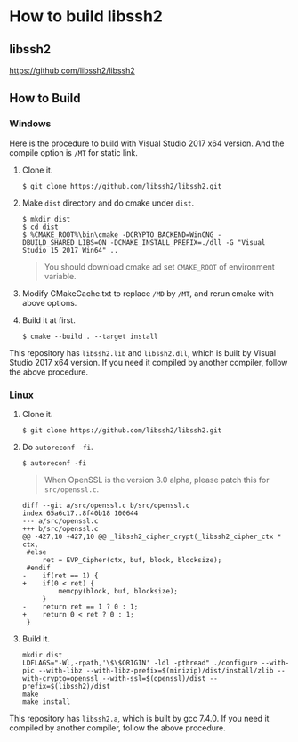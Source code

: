 # How to build libssh2

## libssh2

https://github.com/libssh2/libssh2

## How to Build

### Windows

Here is the procedure to build with Visual Studio 2017 x64 version. And the compile option is `/MT` for static link.

1. Clone it.
    ```
    $ git clone https://github.com/libssh2/libssh2.git
    ```

2. Make `dist` directory and do cmake under `dist`.
    ```
    $ mkdir dist
    $ cd dist
    $ %CMAKE_ROOT%\bin\cmake -DCRYPTO_BACKEND=WinCNG -DBUILD_SHARED_LIBS=ON -DCMAKE_INSTALL_PREFIX=./dll -G "Visual Studio 15 2017 Win64" ..
    ```
   > You should download cmake ad set `CMAKE_ROOT` of environment variable.

3. Modify CMakeCache.txt to replace `/MD` by `/MT`, and rerun cmake with above options.

4. Build it at first.
    ```
    $ cmake --build . --target install
    ```

This repository has `libssh2.lib` and `libssh2.dll`, which is built by Visual Studio 2017 x64 version. If you need it compiled by another compiler, follow the above procedure.

### Linux

1. Clone it.
    ```
    $ git clone https://github.com/libssh2/libssh2.git
    ```

2. Do `autoreconf -fi`.
    ```
    $ autoreconf -fi
    ```
    > When OpenSSL is the version 3.0 alpha, please patch this for `src/openssl.c`.
    ```
    diff --git a/src/openssl.c b/src/openssl.c
    index 65a6c17..8f40b18 100644
    --- a/src/openssl.c
    +++ b/src/openssl.c
    @@ -427,10 +427,10 @@ _libssh2_cipher_crypt(_libssh2_cipher_ctx * ctx,
     #else
         ret = EVP_Cipher(ctx, buf, block, blocksize);
     #endif
    -    if(ret == 1) {
    +    if(0 < ret) {
             memcpy(block, buf, blocksize);
         }
    -    return ret == 1 ? 0 : 1;
    +    return 0 < ret ? 0 : 1;
     }
    ```

3. Build it.
    ```
    mkdir dist
    LDFLAGS="-Wl,-rpath,'\$\$ORIGIN' -ldl -pthread" ./configure --with-pic --with-libz --with-libz-prefix=$(minizip)/dist/install/zlib --with-crypto=openssl --with-ssl=$(openssl)/dist --prefix=$(libssh2)/dist
    make
    make install
    ```

This repository has `libssh2.a`, which is built by gcc 7.4.0. If you need it compiled by another compiler, follow the above procedure.
